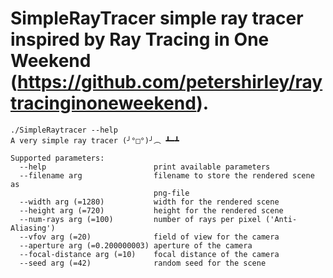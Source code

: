 # SimpleRayTracer simple ray tracer inspired by Ray Tracing in One Weekend (https://github.com/petershirley/raytracinginoneweekend).


```
./SimpleRaytracer --help
A very simple ray tracer (╯°□°)╯︵ ┻━┻

Supported parameters:
  --help                        print available parameters
  --filename arg                filename to store the rendered scene as
                                png-file
  --width arg (=1280)           width for the rendered scene
  --height arg (=720)           height for the rendered scene
  --num-rays arg (=100)         number of rays per pixel ('Anti-Aliasing')
  --vfov arg (=20)              field of view for the camera
  --aperture arg (=0.200000003) aperture of the camera
  --focal-distance arg (=10)    focal distance of the camera
  --seed arg (=42)              random seed for the scene
```
